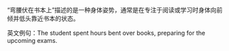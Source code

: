 “弯腰伏在书本上”描述的是一种身体姿势，通常是在专注于阅读或学习时身体向前倾并低头靠近书本的状态。

英文例句：The student spent hours bent over books, preparing for the upcoming exams.